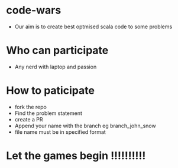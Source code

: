 # code-wars
* Our aim is to create best optmised scala code to some problems

# Who can participate
* Any nerd with  laptop and passion

# How to paticipate
* fork the repo
* Find the problem statement
* create a PR
* Append your name with the branch eg branch_john_snow
* file name must be in specified format

# Let the games begin !!!!!!!!!!